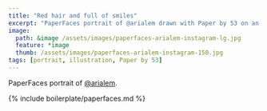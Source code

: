 ```yaml
---
title: "Red hair and full of smiles"
excerpt: "PaperFaces portrait of @arialem drawn with Paper by 53 on an iPad."
image: 
  path: &image /assets/images/paperfaces-arialem-instagram-lg.jpg 
  feature: *image
  thumb: /assets/images/paperfaces-arialem-instagram-150.jpg
tags: [portrait, illustration, Paper by 53]
---
```


PaperFaces portrait of [@arialem](http://instagram.com/arialem).

{% include boilerplate/paperfaces.md %}